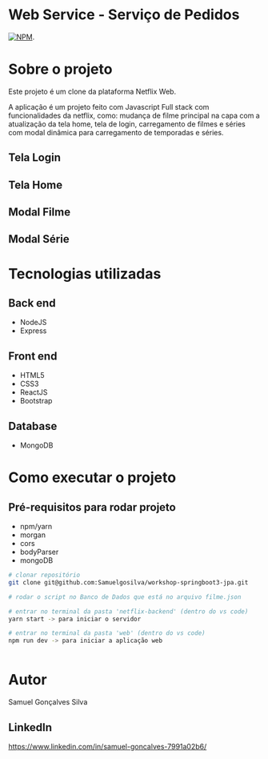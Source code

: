 # Web Service - Serviço de Pedidos
[![NPM](https://img.shields.io/npm/l/react)](https://github.com/Samuelgosilva/exemplo-readme/blob/main/LICENSE). 

# Sobre o projeto
Este projeto é um clone da plataforma Netflix Web.

A aplicação é um projeto feito com Javascript Full stack com funcionalidades da netflix, como: mudança de filme principal na capa com a atualização da tela home, 
tela de login, carregamento de filmes e séries com modal dinâmica para carregamento de temporadas e séries. 



## Tela Login

## Tela Home

## Modal Filme

## Modal Série

# Tecnologias utilizadas
## Back end
- NodeJS
- Express

## Front end
- HTML5
- CSS3
- ReactJS
- Bootstrap
  
## Database
- MongoDB

# Como executar o projeto

## Pré-requisitos para rodar projeto
- npm/yarn
- morgan
- cors
- bodyParser
- mongoDB


```bash
# clonar repositório
git clone git@github.com:Samuelgosilva/workshop-springboot3-jpa.git

# rodar o script no Banco de Dados que está no arquivo filme.json

# entrar no terminal da pasta 'netflix-backend' (dentro do vs code)
yarn start -> para iniciar o servidor

# entrar no terminal da pasta 'web' (dentro do vs code)
npm run dev -> para iniciar a aplicação web



```

# Autor
Samuel Gonçalves Silva
## LinkedIn
https://www.linkedin.com/in/samuel-goncalves-7991a02b6/
